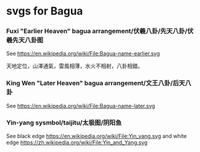 # svgs for Bagua
### Fuxi "Earlier Heaven" bagua arrangement/伏羲八卦/先天八卦/伏羲先天八卦图 
See <a href="https://en.wikipedia.org/wiki/File:Bagua-name-earlier.svg">
        https://en.wikipedia.org/wiki/File:Bagua-name-earlier.svg
     </a>
     <p>
        天地定位，山澤通氣，雷風相薄，水火不相射，八卦相錯。
     </P>
### King Wen "Later Heaven" bagua arrangement/文王八卦/后天八卦
See <a href="https://en.wikipedia.org/wiki/File:Bagua-name-later.svg">
        https://en.wikipedia.org/wiki/File:Bagua-name-later.svg
    </a>
### Yin-yang sysmbol/taijitu/太极图/阴阳鱼
See black edge <a href="https://en.wikipedia.org/wiki/File:Yin_yang.svg">
        https://en.wikipedia.org/wiki/File:Yin_yang.svg
    </a>
    and white edge <a href="https://zh.wikipedia.org/wiki/File:Yin_and_Yang.svg">
        https://zh.wikipedia.org/wiki/File:Yin_and_Yang.svg
    </a>

